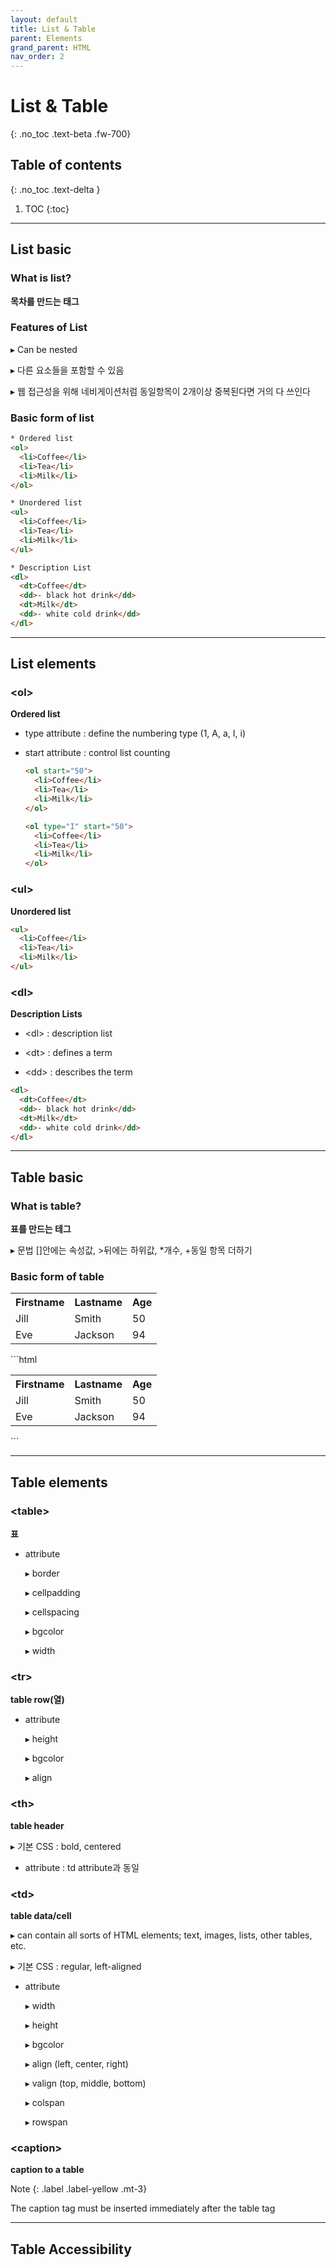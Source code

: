 ```yaml
---
layout: default
title: List & Table
parent: Elements
grand_parent: HTML
nav_order: 2
---
```


# List & Table
{: .no_toc .text-beta .fw-700}

## Table of contents
{: .no_toc .text-delta }

1. TOC
{:toc}

---

## List basic 

### What is list?

**목차를 만드는 태그**

### Features of List

&#9656; Can be nested

&#9656; 다른 요소들을 포함할 수 있음

&#9656; 웹 접근성을 위해 네비게이션처럼 동일항목이 2개이상 중복된다면 거의 다 쓰인다 

### Basic form of list

```html
* Ordered list
<ol>
  <li>Coffee</li>
  <li>Tea</li>
  <li>Milk</li>
</ol> 

* Unordered list
<ul>
  <li>Coffee</li>
  <li>Tea</li>
  <li>Milk</li>
</ul>

* Description List
<dl>
  <dt>Coffee</dt>
  <dd>- black hot drink</dd>
  <dt>Milk</dt>
  <dd>- white cold drink</dd>
</dl>
```

---

## List elements

### &#60;ol&#62; 

**Ordered list**

* type attribute : define the numbering type (1, A, a, I, i)

* start attribute : control list counting

    ```html
    <ol start="50">
      <li>Coffee</li>
      <li>Tea</li>
      <li>Milk</li>
    </ol>

    <ol type="I" start="50">
      <li>Coffee</li>
      <li>Tea</li>
      <li>Milk</li>
    </ol>
    ```

### &#60;ul&#62; 

**Unordered list**

```html
<ul>
  <li>Coffee</li>
  <li>Tea</li>
  <li>Milk</li>
</ul>
```

### &#60;dl&#62; 

**Description Lists**

* &#60;dl&#62; : description list

* &#60;dt&#62; : defines a term 

* &#60;dd&#62; : describes the term

```html
<dl>
  <dt>Coffee</dt>
  <dd>- black hot drink</dd>
  <dt>Milk</dt>
  <dd>- white cold drink</dd>
</dl>
```


---

## Table basic 

### What is table?

**표를 만드는 테그**

&#9656; 문법 []안에는 속성값, >뒤에는 하위값, *개수, +동일 항목 더하기

### Basic form of table

<div class="code-example" markdown="1">
<table style="width:100%">
    <tr>
        <th>Firstname</th>
        <th>Lastname</th>
        <th>Age</th>
    </tr>
    <tr>
        <td>Jill</td>
        <td>Smith</td>
        <td>50</td>
    </tr>
    <tr>
        <td>Eve</td>
        <td>Jackson</td>
        <td>94</td>
    </tr>
</table>
</div>
```html
<table style="width:100%">
    <tr>
        <th>Firstname</th>
        <th>Lastname</th>
        <th>Age</th>
    </tr>
    <tr>
        <td>Jill</td>
        <td>Smith</td>
        <td>50</td>
    </tr>
    <tr>
        <td>Eve</td>
        <td>Jackson</td>
        <td>94</td>
    </tr>
</table>
```

---

## Table elements

### &#60;table&#62;

**표**

* attribute

    &#9656; border
        
    &#9656; cellpadding
    
    &#9656; cellspacing
    
    &#9656; bgcolor
    
    &#9656; width

### &#60;tr&#62; 

**table row(열)**

* attribute 
    
    &#9656; height
    
    &#9656; bgcolor
    
    &#9656; align
    
### &#60;th&#62; 

**table header**

&#9656; 기본 CSS : bold, centered

* attribute : td attribute과 동일

### &#60;td&#62; 

**table data/cell**

&#9656; can contain all sorts of HTML elements; text, images, lists, other tables, etc.

&#9656; 기본 CSS : regular, left-aligned

* attribute 
    
    &#9656; width
    
    &#9656; height
    
    &#9656; bgcolor
    
    &#9656; align (left, center, right)
    
    &#9656; valign (top, middle, bottom) 
    
    &#9656; colspan
    
    &#9656; rowspan

### &#60;caption&#62; 

**caption to a table**

Note
{: .label .label-yellow .mt-3}
<div class="code-example" markdown="1">
The caption tag must be inserted immediately after the table tag
</div>

---

## Table Accessibility